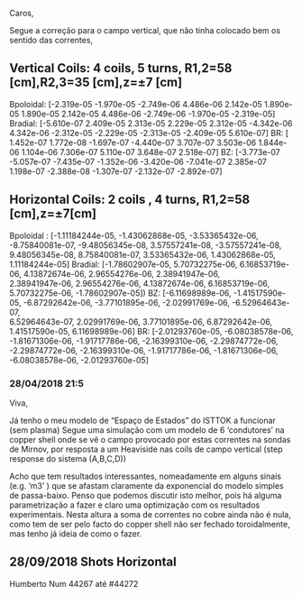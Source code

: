 Caros,

Segue a correção para o campo vertical, que não tinha colocado bem os sentido das correntes,

## Vertical Coils: 4 coils, 5 turns, R1,2=58 [cm],R2,3=35 [cm],z=±7 [cm]

Bpoloidal:
[-2.319e-05 -1.970e-05 -2.749e-06  4.486e-06  2.142e-05  1.890e-05
  1.890e-05  2.142e-05  4.486e-06 -2.749e-06 -1.970e-05 -2.319e-05]
Bradial:
[-5.610e-07  2.409e-05  2.313e-05  2.229e-05  2.312e-05 -4.342e-06
  4.342e-06 -2.312e-05 -2.229e-05 -2.313e-05 -2.409e-05  5.610e-07]
BR:
[ 1.452e-07  1.772e-08 -1.697e-07 -4.440e-07  3.707e-07  3.503e-06
  1.844e-06  1.104e-06  7.306e-07  5.110e-07  3.648e-07  2.518e-07]
BZ:
[-3.773e-07 -5.057e-07 -7.435e-07 -1.352e-06 -3.420e-06 -7.041e-07
  2.385e-07  1.198e-07 -2.388e-08 -1.307e-07 -2.132e-07 -2.892e-07]
  
  
## Horizontal Coils: 2 coils , 4 turns, R1,2=58 [cm],z=±7[cm]

Bpoloidal :
[-1.11184244e-05, -1.43062868e-05, -3.53365432e-06, -8.75840081e-07, -9.48056345e-08,  3.57557241e-08,
 -3.57557241e-08,  9.48056345e-08, 8.75840081e-07,  3.53365432e-06,  1.43062868e-05,  1.11184244e-05]
Bradial: 
[-1.78602907e-05,  5.70732275e-06,  6.16853719e-06,  4.13872674e-06, 2.96554276e-06,  2.38941947e-06,  
2.38941947e-06,  2.96554276e-06, 4.13872674e-06,  6.16853719e-06,  5.70732275e-06, -1.78602907e-05])
BZ:
[-6.11698989e-06, -1.41517590e-05, -6.87292642e-06, -3.77101895e-06, -2.02991769e-06, -6.52964643e-07,  
6.52964643e-07,  2.02991769e-06, 3.77101895e-06,  6.87292642e-06,  1.41517590e-05,  6.11698989e-06]
BR:
[-2.01293760e-05, -6.08038578e-06, -1.81671306e-06, -1.91717786e-06, -2.16399310e-06, -2.29874772e-06, 
-2.29874772e-06, -2.16399310e-06, -1.91717786e-06, -1.81671306e-06, -6.08038578e-06, -2.01293760e-05]

  
### 28/04/2018 21:5

Viva,

Já tenho o meu modelo de “Espaço de Estados” do ISTTOK a funcionar (sem plasma)
Segue uma simulação com um modelo de 6 ‘condutores’ na copper shell onde se vê o campo provocado por
estas correntes na sondas de Mirnov, por resposta a um Heaviside nas coils de campo vertical (step response do sistema (A,B,C,D))

Acho que tem resultados interessantes, nomeadamente em alguns sinais (e.g. ‘m3’ ) que se afastam claramente da
exponencial do modelo simples de passa-baixo. 
Penso que podemos discutir isto melhor, pois há alguma parametrização a fazer e claro uma 
optimização com os resultados experimentais.
Nesta altura a soma de correntes no cobre ainda não é nula, como tem de ser pelo facto do copper shell não ser fechado toroidalmente, mas tenho já ideia de como o fazer.

## 28/09/2018 Shots Horizontal
Humberto
Num 44267 até #44272

